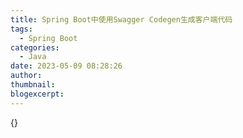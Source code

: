 ```yaml
---
title: Spring Boot中使用Swagger Codegen生成客户端代码
tags:
  - Spring Boot
categories:
  - Java
date: 2023-05-09 08:28:26
author:
thumbnail:
blogexcerpt:
---
```

{}
